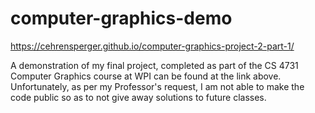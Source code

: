# computer-graphics-demo

https://cehrensperger.github.io/computer-graphics-project-2-part-1/

A demonstration of my final project, completed as part of the CS 4731 Computer Graphics course at WPI can be found at the link above. Unfortunately, as per my Professor's request, I am not able to make the code public so as to not give away solutions to future classes.
